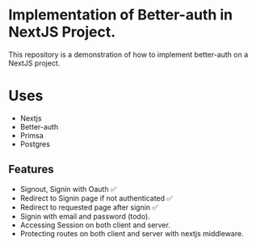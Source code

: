 # Implementation of Better-auth in NextJS Project.

This repository is a demonstration of how to implement better-auth on a NextJS project.

# Uses

- Nextjs
- Better-auth
- Primsa
- Postgres

## Features

- Signout, Signin with Oauth ✅
- Redirect to Signin page if not authenticated ✅
- Redirect to requested page after signin ✅
- Signin with email and password (todo).
- Accessing Session on both client and server.
- Protecting routes on both client and server with nextjs middleware.

